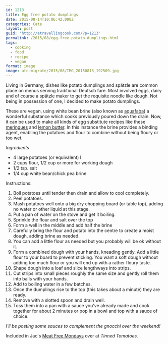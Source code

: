 ```yaml
---
id: 1213
title: Egg free potato dumplings
date: 2015-08-14T10:06:42.000Z
categories: Cate
layout: post
guid: 'http://atravellingcook.com/?p=1213'
permalink: /2015/08/egg-free-potato-dumplings.html
tags:
  - cooking
  - food
  - recipe
  - vegan
format: image
image: atc-migrate/2015/08/IMG_20150813_192509.jpg
---
```


Living in Germany, dishes like potato dumplings and spätzle are common place on menus serving traditional Deutsch fare. Most involved eggs, dairy and of course a spätzle maker to get the requisite noodle like dough. Not being in possession of one, I decided to make potato dumplings.

These are vegan, using white bean brine (also known as [aquafaba](http://aquafaba.com/)) a wonderful substance which cooks previously poured down the drain. Now, it can be used to make all kinds of egg substitute recipes like these [meringues](http://atravellingcook.com/2015/05/egg-free-meringues.html) and [lemon butter](http://atravellingcook.com/2015/05/egg-free-lemon-butter.html). In this instance the brine provides a binding agent, enabling the potatoes and flour to combine without being floury or too wet.

_Ingredients_

-   4 large potatoes (or equivalent) l
-   2 cups flour, 1/2 cup or more for working dough
-   1/2 tsp. salt
-   1/4 cup white bean/chick pea brine

Instructions:

1.  Boil potatoes until tender then drain and allow to cool completely.
2.  Peel potatoes.
3.  Mash potatoes well onto a big dry chopping board (or table top), adding no water or other liquid at this stage.
4.  Put a pan of water on the stove and get it boiling.
5.  Sprinkle the flour and salt over the top
6.  Form a well in the middle and add half the brine
7.  Carefully bring the flour and potato into the centre to create a moist dough, adding brine as needed.
8.  You can add a little flour as needed but you probably will be ok without it.
9.  Form a combined dough with your hands, kneading gently. Add a little flour to your board to prevent sticking. You want a soft dough without adding too much flour or you will end up with a rather floury taste.
10. Shape dough into a loaf and slice lengthways into strips.
11. Cut strips into small pieces roughly the same size and gently roll them into balls with your hands.
12. Add to boiling water in a few batches.
13. Once the dumplings rise to the top (this takes about a minute) they are ready.
14. Remove with a slotted spoon and drain well.
15. Toss them into a pan with a sauce you've already made and cook together for about 2 minutes or pop in a bowl and top with a sauce of choice.

_I'll be posting some sauces to complement the gnocchi over the weekend!_

Included in Jac's [Meat Free Mondays](http://www.tinnedtomatoes.com/2015/08/meat-free-mondays-7-recipes-for-week_10.html) over at _Tinned Tomatoes._

